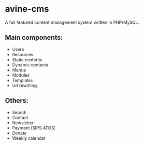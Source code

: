 # avine-cms

A full featured content management system written in PHP/MySQL.

## Main components:

- Users
- Resources
- Static contents
- Dynamic contents
- Menus
- Modules
- Templates
- Url rewriting

## Others:

- Search
- Contact
- Newsletter
- Payment (SIPS ATOS)
- Donate
- Weekly calendar
